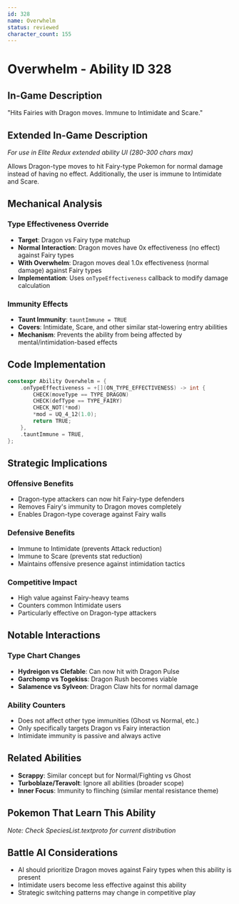 ```yaml
---
id: 328
name: Overwhelm
status: reviewed
character_count: 155
---
```


# Overwhelm - Ability ID 328

## In-Game Description
"Hits Fairies with Dragon moves. Immune to Intimidate and Scare."

## Extended In-Game Description
*For use in Elite Redux extended ability UI (280-300 chars max)*

Allows Dragon-type moves to hit Fairy-type Pokemon for normal damage instead of having no effect. Additionally, the user is immune to Intimidate and Scare.

## Mechanical Analysis

### Type Effectiveness Override
- **Target**: Dragon vs Fairy type matchup
- **Normal Interaction**: Dragon moves have 0x effectiveness (no effect) against Fairy types
- **With Overwhelm**: Dragon moves deal 1.0x effectiveness (normal damage) against Fairy types
- **Implementation**: Uses `onTypeEffectiveness` callback to modify damage calculation

### Immunity Effects
- **Taunt Immunity**: `tauntImmune = TRUE`
- **Covers**: Intimidate, Scare, and other similar stat-lowering entry abilities
- **Mechanism**: Prevents the ability from being affected by mental/intimidation-based effects

## Code Implementation

```cpp
constexpr Ability Overwhelm = {
    .onTypeEffectiveness = +[](ON_TYPE_EFFECTIVENESS) -> int {
        CHECK(moveType == TYPE_DRAGON) 
        CHECK(defType == TYPE_FAIRY) 
        CHECK_NOT(*mod) 
        *mod = UQ_4_12(1.0);
        return TRUE;
    },
    .tauntImmune = TRUE,
};
```

## Strategic Implications

### Offensive Benefits
- Dragon-type attackers can now hit Fairy-type defenders
- Removes Fairy's immunity to Dragon moves completely
- Enables Dragon-type coverage against Fairy walls

### Defensive Benefits
- Immune to Intimidate (prevents Attack reduction)
- Immune to Scare (prevents stat reduction)
- Maintains offensive presence against intimidation tactics

### Competitive Impact
- High value against Fairy-heavy teams
- Counters common Intimidate users
- Particularly effective on Dragon-type attackers

## Notable Interactions

### Type Chart Changes
- **Hydreigon vs Clefable**: Can now hit with Dragon Pulse
- **Garchomp vs Togekiss**: Dragon Rush becomes viable
- **Salamence vs Sylveon**: Dragon Claw hits for normal damage

### Ability Counters
- Does not affect other type immunities (Ghost vs Normal, etc.)
- Only specifically targets Dragon vs Fairy interaction
- Intimidate immunity is passive and always active

## Related Abilities
- **Scrappy**: Similar concept but for Normal/Fighting vs Ghost
- **Turboblaze/Teravolt**: Ignore all abilities (broader scope)
- **Inner Focus**: Immunity to flinching (similar mental resistance theme)

## Pokemon That Learn This Ability
*Note: Check SpeciesList.textproto for current distribution*

## Battle AI Considerations
- AI should prioritize Dragon moves against Fairy types when this ability is present
- Intimidate users become less effective against this ability
- Strategic switching patterns may change in competitive play